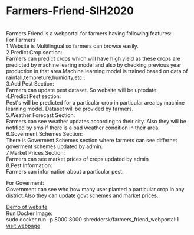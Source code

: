 # Farmers-Friend-SIH2020
<br/>
Farmers Friend is a webportal for farmers having following features:<br/>
For Farmers <br/>
1.Website is Multilingual so farmers can browse easily.<br/>
2.Predict Crop section:<br/>
Farmers can predict crops which will have high yield as these crops are predicted by machine learing model and also by checking previous year production in that area.Machine learning model is trained based on data of rainfall,tempreture,humidity,etc..<br/>
3.Add Pest Section:<br/>
Farmers can update pest dataset. So website will be uptodate.<br/>
4.Predict Pest section:<br/>
Pest's will be predicted for a particular crop in particular area by machine learning model. Dataset will be provided by farmers.<br/>
5.Weather Forecast Section:<br/>
Farmers can see weather updates according to their city. Also they will be notified by sms if there is a bad weather condition in their area.<br/>
6.Goverment Schemes Section:<br/>
There is Goverment Schemes section where farmers can see differnet goverment schemes updated by admin.<br/>
7.Market Prices Section:<br/>
Farmers can see market prices of crops updated by admin<br/>
8.Pest Information:<br/>
Farmers can information about a particular pest.<br/>

For Goverment:<br/>
Government can see who how many user planted a particular crop in any district.Also they can update govt schemes and market prices.<br/>
 
[Demo of website](https://www.youtube.com/watch?v=PeU7zbrSODY&t=54s) <br/>
Run Docker Image:<br/>
sudo docker run -p 8000:8000 shreddersk/farmers_friend_webportal:1<br/>
[visit webpage](http://127.0.0.1:8000)<br/>

